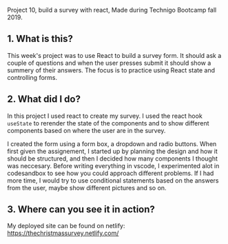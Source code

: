 Project 10, build a survey with react, Made during Technigo Bootcamp fall 2019.

## 1. What is this?
This week's project was to use React to build a survey form. It should ask a couple of questions and when the user presses submit it should show a summery of their answers. The focus is to practice using React state and controlling forms.


## 2. What did I do?

In this project I used react to create my survey. I used the react hook `useState` to rerender the state of the components and to show different components based on where the user are in the survey. 

I created the form using a form box, a dropdown and radio buttons. When first given the assignement, I started up by planning the design and how it should be structured, and then I decided how many components I thought was neccesary. Before writing everything in vscode, I experimented alot in codesandbox to see how you could approach different problems. 
If I had more time, I would try to use conditional statements based on the answers from the user, maybe show different pictures and so on. 


## 3. Where can you see it in action?

My deployed site can be found on netlify: https://thechristmassurvey.netlify.com/



